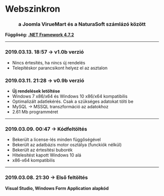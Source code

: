 <h1>Webszinkron</h1>
<h3><center>a Joomla VirueMart és a NaturaSoft számlázó között</center></h3>
<b>Függőség: <a href="https://dotnet.microsoft.com/download/dotnet-framework-runtime/net472" target="_blank">.NET Framework 4.7.2</a></b>
<hr />
<h3>2019.03.13. 18:57 -> v1.0b verzió</h3>
<ul>
  <li>Nincs értesítés, ha nincs új rendelés</li>
  <li>Telepítéskor parancsikont helyez el az asztalon</li>
</ul>

<h3>2019.03.11. 21:28 -> v0.9b verzió</h3>
<ul>
  <li><b>Új rendelések letöltése</b></li>
  <li>Windows 7 x86/x64 és Windows 10 x86/x64 kompatibilis</li>
  <li>Optimalizált adatlekérés. Csak a szükséges adatokat tölti be</li>
  <li>MySQL -> MSSQL transzformáció az adatokhoz</li>
  <li>2.61 Mb programméret</li>
</ul>
<hr />
<h3>2019.03.09. 00:47 -> Kódfeltöltés</h3>
<ul>
  <li>Bekerült a license-lés minden függőségével</li>
  <li>Bekerült az adatbázis motor osztálya (funckiók nélkül)</li>
  <li>Bekerült az értesítési buborék</li>
  <li>Hitelesítést kapott Windows 10 alá</li>
  <li>x86-x64 kompatibilis</li>
</ul>
<hr />
<h3>2019.03.08. 21:30 -> Első feltöltés</h3>
<b>Visual Studio, Windows Form Application alapkód</b>
